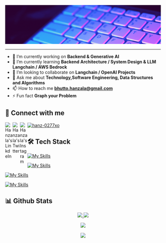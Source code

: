 <img alt=Programming width=100% height=10% src="Hero Banner.gif">
<hr></hr>

- 🔭 I’m currently working on **Backend & Generative AI**
- 🌱 I’m currently learning **Backend Architecture / System Design & LLM Langchain / AWS Bedrock**
- 👯 I’m looking to collaborate on **Langchain / OpenAI Projects**
- 💬 Ask me about **Technology,Software Engineering, Data Structures and Algorithms**
- 📫 How to reach me **bhutto.hanzala@gmail.com**
- ⚡ Fun fact **Graph your Problem**

## 🔗 Connect with me
<p align="left">
<a href="https://linkedin.com/in/hanzala-bhutto-a10936234">
  <img align="left" alt="Hanzala's LinkdeIn" width="24px" src="https://cdn.simpleicons.org/linkedin/C2C2C4" />
</a>
<a href="https://twitter.com/hanzala_bhutto">
  <img align="left" alt="Hanzala's Twitter" width="24px" src="https://cdn.simpleicons.org/x/C2C2C4" />
</a>
<a href="https://www.instagram.com/hanz.bhutto">
  <img align="left" alt="Hanzala's Instagram" width="24px" src="https://cdn.simpleicons.org/instagram/C2C2C4" />
</a>
<a href="https://www.leetcode.com/hanz-0277xo" target="blank"><img align="center" src="https://raw.githubusercontent.com/rahuldkjain/github-profile-readme-generator/master/src/images/icons/Social/leet-code.svg" alt="hanz-0277xo" height="30" width="40" /></a>
</p>

## 🛠️ Tech Stack

[![My Skills](https://skillicons.dev/icons?i=js,ts,py,java,cpp&theme=dark)](https://skillicons.dev)

[![My Skills](https://skillicons.dev/icons?i=html,css,bootstrap,tailwind,react,next,angular,threejs,redux&theme=dark)](https://skillicons.dev)

[![My Skills](https://skillicons.dev/icons?i=nodejs,express,nest,sqlite,mysql,postgres,mongodb&theme=dark)](https://skillicons.dev)

[![My Skills](https://skillicons.dev/icons?i=docker,git,linux,vscode,visualstudio,replit,powershell,jest,postman,figma&theme=dark)](https://skillicons.dev)


## 📊 Github Stats

<p align="center">
<a href="https://github.com/hanzala-bhutto">
<!--   <img height="180em" src="https://git-hub-stats-bay.vercel.app/api?username=hanzala-bhutto&show_icons=true&theme=radical&include_all_commits=true"/> -->
  <img height="180em" src="https://github-readme-stats-eight-theta.vercel.app/api?username=hanzala-bhutto&show_icons=true&theme=radical&include_all_commits=true&count_private=true"/>

  <img height="180em" src="https://github-readme-stats-eight-theta.vercel.app/api/top-langs/?username=hanzala-bhutto&layout=compact&langs_count=8&theme=radical"/>
</a>
</p>

<p align="center">
<a href="https://github.com/hanzala-bhutto">
  <img height="180em" src="https://github-readme-streak-stats.herokuapp.com/?user=hanzala-bhutto&theme=radical&hide_border=false"/>
</a>
</p>

<p align="center">
<a href="https://github.com/hanzala-bhutto">
  <img height="180em" src="https://leetcard.jacoblin.cool/Hanz-0277xO?theme=dark"/>
</a>
</p>
